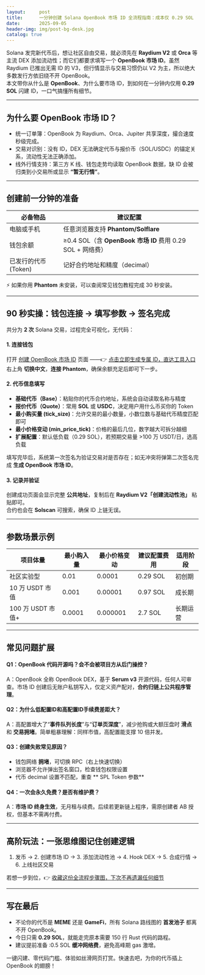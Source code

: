 ```yaml
---
layout:     post
title:      一分钟创建 Solana OpenBook 市场 ID 全流程指南：成本仅 0.29 SOL
date:       2025-09-05
header-img: img/post-bg-desk.jpg
catalog: true
---
```


Solana 发完新代币后，想让社区自由交易，就必须先在 **Raydium V2** 或 **Orca** 等主流 DEX 添加流动性；而它们都要求填写一个 **OpenBook 市场 ID**。虽然 Raydium 已推出无需 ID 的 V3，但行情显示与交易习惯仍以 V2 为主，所以绝大多数发行方依旧绕不开 OpenBook。  
本文带你从什么是 **OpenBook**、为什么要市场 ID，到如何在一分钟内仅用 **0.29 SOL** 闪建 ID，一口气搞懂所有细节。

---

## 为什么要 OpenBook 市场 ID？

- 统一订单簿：OpenBook 为 Raydium、Orca、Jupiter 共享深度，撮合速度秒级完成。  
- 交易对识别：没有 ID，DEX 无法确定代币与报价币（SOL/USDC）的锚定关系，流动性无法正确添加。  
- 线外行情支持：第三方 K 线、钱包走势均读取 OpenBook 数据，缺 ID 会被归类到小交易所或显示 **“暂无行情”**。

---

## 创建前一分钟的准备

| 必备物品           | 建议配置                              |
|--------------------|----------------------------------------|
| 电脑或手机         | 任意浏览器支持 **Phantom/Solflare**   |
| 钱包余额           | ≥0.4 SOL（含 **OpenBook 市场 ID** 费用 0.29 SOL + 网络费） |
| 已发行的代币(Token) | 记好合约地址和精度（decimal）         |

⚡ 如果你用 **Phantom** 未安装，可以查阅常见钱包教程完成 30 秒安装。

---

## 90 秒实操：钱包连接 → 填写参数 → 签名完成

共分为 **2 次** Solana 交易，过程完全可视化，无代码：

#### 1. 连接钱包  
打开 [创建 OpenBook 市场 ID](https://okx.com/) 页面 ——👉 [点击立即生成专属 ID，直达工具入口](https://okxdog.com/)  
右上角 **切换中文**，**连接 Phantom**，确保余额充足后即可下一步。

#### 2. 代币信息填写

- **基础代币（Base）**：粘贴你的代币合约地址，系统会自动读取名称与精度  
- **报价代币（Quote）**：常用 **SOL** 或 **USDC**，决定用户用什么币买你的 Token  
- **最小购买量 (tick_size)**：允许交易的最小数量，小数位数与基础代币精度匹配即可  
- **最小价格变动 (min_price_tick)**：价格的最后几位，数字越大可拆分越细  
- **扩展配置**：默认低负载（0.29 SOL），若预期交易量 >100 万 USDT/日，选高负载

填写完毕后，系统第一次签名为验证交易对是否存在；如无冲突将弹第二次签名完成 **生成 OpenBook 市场 ID**。

#### 3. 记录并验证  
创建成功页面会显示完整 **公共地址**，复制后在 **Raydium V2「创建流动性池」** 粘贴即可。  
合约也会在 **Solscan** 可搜索，确保 ID 上链无误。

---

## 参数场景示例

| 项目体量          | 最小购入量 | 最小价格变动 | 建议配置费用 | 适用阶段 |
|-------------------|-------------|----------------|---------------|----------|
| 社区实验型        | 0.01        | 0.0001         | 0.29 SOL      | 初创期   |
| 10 万 USDT 市值   | 0.001       | 0.00001        | 0.97 SOL      | 成长期   |
| 100 万 USDT 市值+ | 0.0001      | 0.000001       | 2.7 SOL       | 长期运营 |

---

## 常见问题扩展

#### Q1：OpenBook 代码开源吗？会不会被项目方从后门操控？  
A：OpenBook 全称 OpenBook DEX，基于 **Serum v3** 开源代码，任何人可审查。市场 ID 创建后无账户私钥写入，仅定义资产配对，**合约归链上公共程序管理**。

#### Q2：为什么低配置ID和高配置ID手续费差距大？  
A：高配置增大了“**事件队列长度**”与“**订单页深度**”，减少抢购或大额压盘时 **滑点** 和 **交易拥堵**。简单粗暴理解：同样市值，高配置能支撑 10 倍并发。

#### Q3：创建失败常见原因？  
- 钱包网络 **拥堵**，可切换 RPC（右上快速切换）  
- 浏览器不允许弹出签名窗口，检查钱包权限设置  
- 代币 decimal 设置不匹配，重查 ** SPL Token 参数**  

#### Q4：一次会永久免费？是否有维护费？  
A：**市场 ID 终身生效**，无月租与续费。后续若更新链上程序，需原创建者 AB 授权，但基本不需再付费。

---

## 高阶玩法：一张思维图记住创建逻辑

1. 发币 → 2. 创建市场 ID → 3. 添加流动性池 → 4. Hook DEX → 5. 合成行情 → 6. 上线社区交易  

若想一步到位，👉 [收藏这份全流程步骤图，下次不再遗漏任何细节](https://okxdog.com/)

---

## 写在最后

- 不论你的代币是 **MEME** 还是 **GameFi**，所有 Solana 路线图的 **首发池子** 都离不开 OpenBook。  
- 今日只需 **0.29 SOL**，就能走完原本需要 150 行 Rust 代码的路程。  
- 建议提前准备 :0.5 SOL **缓冲网络费**，避免高峰期 gas 激增。

一键闪建、零代码门槛、体验如丝滑网页打赏。快速去吧，为你的代币插上 OpenBook 的翅膀！